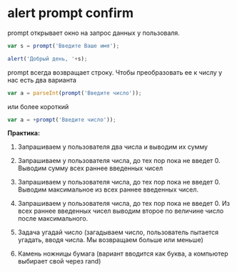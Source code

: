 # alert prompt confirm

prompt открывает окно на запрос данных у пользоваля.

```js
var s = prompt('Введите Ваше имя');

alert('Добрый день, '+s);
```

prompt всегда возвращает строку. Чтобы преобразовать ее к числу у нас есть два варианта

```js
var a = parseInt(prompt('Введите число'));
```

или более короткий

```js
var a = +prompt('Введите число'));
```


**Практика:**

1. Запрашиваем у пользователя два числа и выводим их сумму

2. Запрашиваем у пользователя числа, до тех пор пока не введет 0. Выводим сумму всех раннее введенных чисел

3. Запрашиваем у пользователя числа, до тех пор пока не введет 0. Выводим максимальное из всех раннее введенных чисел.

4. Запрашиваем у пользователя числа, до тех пор пока не введет 0. Из всех раннее введенных чисел выводим второе по величине число после максимального.
5.	Задача угадай число (загадываем число, пользователь пытается угадать, вводя числа. Мы возвращаем больше или меньше)
6.	Камень ножницы бумага (вариант вводится как буква, а компьютер выбирает свой через rand)
